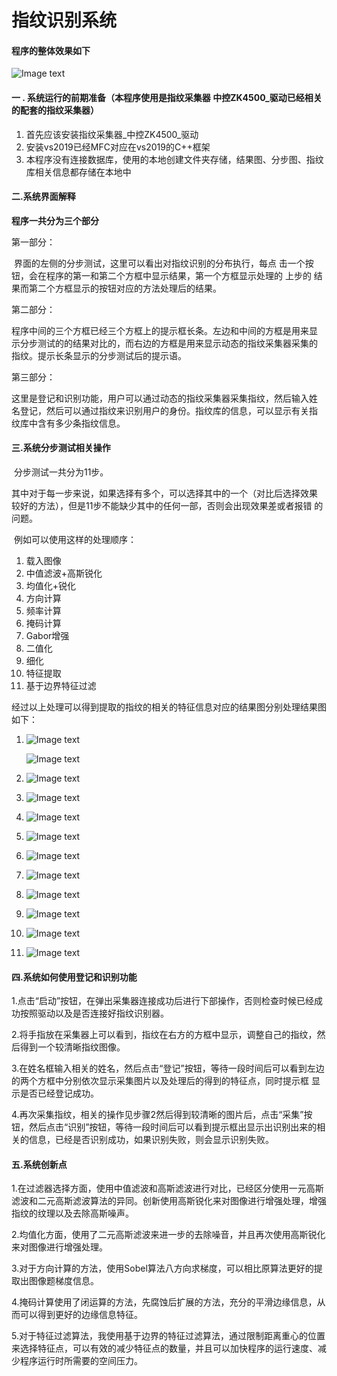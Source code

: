 # 指纹识别系统
#### 程序的整体效果如下

![Image text](https://github.com/LelandYan/FingerRecognition/tree/master/imgs/entile.png)

#### 一 . 系统运行的前期准备（本程序使用是指纹采集器 中控ZK4500_驱动已经相关的配套的指纹采集器）

1. 首先应该安装指纹采集器_中控ZK4500_驱动
2. 安装vs2019已经MFC对应在vs2019的C++框架
3. 本程序没有连接数据库，使用的本地创建文件夹存储，结果图、分步图、指纹库相关信息都存储在本地中

#### 二.系统界面解释

**程序一共分为三个部分**

第一部分：

​	界面的左侧的分步测试，这里可以看出对指纹识别的分布执行，每点	击一个按	钮，会在程序的第一和第二个方框中显示结果，第一个方框显示处理的	上步的	结果而第二个方框显示的按钮对应的方法处理后的结果。

第二部分：

​	程序中间的三个方框已经三个方框上的提示框长条。左边和中间的方框是用来显	示分步测试的的结果对比的，而右边的方框是用来显示动态的指纹采集器采集的	指纹。提示长条显示的分步测试后的提示语。

第三部分：

​	这里是登记和识别功能，用户可以通过动态的指纹采集器采集指纹，然后输入姓	名登记，然后可以通过指纹来识别用户的身份。指纹库的信息，可以显示有关指	纹库中含有多少条指纹信息。

#### 三.系统分步测试相关操作

​	分步测试一共分为11步。

​	其中对于每一步来说，如果选择有多个，可以选择其中的一个（对比后选择效果	较好的方法），但是11步不能缺少其中的任何一部，否则会出现效果差或者报错	的问题。

​	例如可以使用这样的处理顺序：

1. 载入图像
2. 中值滤波+高斯锐化
3. 均值化+锐化
4. 方向计算
5. 频率计算
6. 掩码计算
7. Gabor增强
8. 二值化
9. 细化
10. 特征提取
11. 基于边界特征过滤

经过以上处理可以得到提取的指纹的相关的特征信息对应的结果图分别处理结果图如下：

1. ![Image text](https://github.com/LelandYan/FingerRecognition/tree/master/imgs/1.png)

   ![Image text](https://github.com/LelandYan/FingerRecognition/tree/master/imgs/2.png)

2. ![Image text](https://github.com/LelandYan/FingerRecognition/tree/master/imgs/3.png)

3. ![Image text](https://github.com/LelandYan/FingerRecognition/tree/master/imgs/4.png)

4. ![Image text](https://github.com/LelandYan/FingerRecognition/tree/master/imgs/5.png)

5. ![Image text](https://github.com/LelandYan/FingerRecognition/tree/master/imgs/6.png)

6. ![Image text](https://github.com/LelandYan/FingerRecognition/tree/master/imgs/7.png)

7. ![Image text](https://github.com/LelandYan/FingerRecognition/tree/master/imgs/8.png)

8. ![Image text](https://github.com/LelandYan/FingerRecognition/tree/master/imgs/9.png)

9. ![Image text](https://github.com/LelandYan/FingerRecognition/tree/master/imgs/10.png)

10. ![Image text](https://github.com/LelandYan/FingerRecognition/tree/master/imgs/11.png)

11. ![Image text](https://github.com/LelandYan/FingerRecognition/tree/master/imgs/12.png)

#### 四.系统如何使用登记和识别功能

​	1.点击“启动”按钮，在弹出采集器连接成功后进行下部操作，否则检查时候已经成功按照驱动以及是否连接好指纹识别器。

​	2.将手指放在采集器上可以看到，指纹在右方的方框中显示，调整自己的指纹，然后得到一个较清晰指纹图像。

​	3.在姓名框输入相关的姓名，然后点击“登记”按钮，等待一段时间后可以看到左边的两个方框中分别依次显示采集图片以及处理后的得到的特征点，同时提示框	显示是否已经登记成功。

​	4.再次采集指纹，相关的操作见步骤2然后得到较清晰的图片后，点击“采集”按           钮，然后点击“识别”按钮，等待一段时间后可以看到提示框出显示出识别出来的相关的信息，已经是否识别成功，如果识别失败，则会显示识别失败。

#### 五.系统创新点

1.在过滤器选择方面，使用中值滤波和高斯滤波进行对比，已经区分使用一元高斯滤波和二元高斯滤波算法的异同。创新使用高斯锐化来对图像进行增强处理，增强指纹的纹理以及去除高斯噪声。

2.均值化方面，使用了二元高斯滤波来进一步的去除噪音，并且再次使用高斯锐化来对图像进行增强处理。

3.对于方向计算的方法，使用Sobel算法八方向求梯度，可以相比原算法更好的提取出图像题梯度信息。

4.掩码计算使用了闭运算的方法，先腐蚀后扩展的方法，充分的平滑边缘信息，从而可以得到更好的边缘信息特征。

5.对于特征过滤算法，我使用基于边界的特征过滤算法，通过限制距离重心的位置来选择特征点，可以有效的减少特征点的数量，并且可以加快程序的运行速度、减少程序运行时所需要的空间压力。



